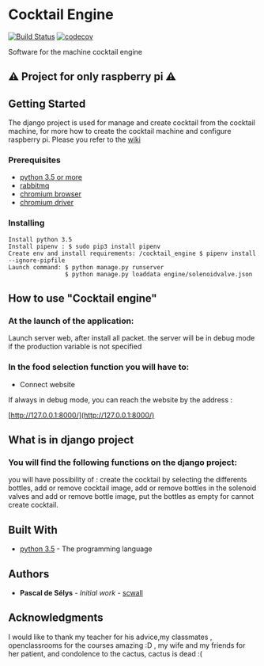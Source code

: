 # Cocktail Engine
[![Build Status](https://travis-ci.org/scwall/cocktail_engine.svg?branch=master)](https://travis-ci.org/scwall/cocktail_engine)
[![codecov](https://codecov.io/gh/scwall/cocktail_engine/branch/master/graph/badge.svg)](https://codecov.io/gh/scwall/cocktail_engine)


Software for the machine cocktail engine 


## :warning: Project for only raspberry pi :warning:

## Getting Started


The django project is used for manage and create cocktail from the cocktail machine, 
for more how to create the cocktail machine and configure raspberry pi. Please you refer to the [wiki](https://github.com/scwall/cocktail_engine/wiki/)

### Prerequisites

- [python 3.5 or more](https://www.python.org)
- [rabbitmq](https://www.rabbitmq.com/download.html)
- [chromium browser](https://chromium.woolyss.com/)
- [chromium driver](http://chromedriver.chromium.org/)


### Installing

```
Install python 3.5
Install pipenv : $ sudo pip3 install pipenv
Create env and install requirements: /cocktail_engine $ pipenv install --ignore-pipfile
Launch command: $ python manage.py runserver
                $ python manage.py loaddata engine/solenoidvalve.json
```

## How to use "Cocktail engine"
### At the launch of the application:

Launch server web, after install all packet. 
the server will be in debug mode if the production variable is not specified

### In the food selection function you will have to:

- Connect website

 If always in debug mode, you can reach the website by the address : 

[http://127.0.0.1:8000/](http://127.0.0.1:8000/)
 


## What is in django project
### You will find the following functions on the django project: 
you will have possibility of : create the cocktail by selecting the differents bottles, add or remove cocktail image, 
add or remove bottles in the solenoid valves and add or remove bottle image, 
put the bottles as empty for cannot create cocktail.

## Built With

* [python 3.5](https://www.python.org/) - The programming language 



## Authors

* **Pascal de Sélys** - *Initial work* - [scwall](https://github.com/scwall)

## Acknowledgments

I would like to thank my teacher for his advice,my classmates , openclassrooms for the courses amazing :D , my wife and my friends for her patient, and condolence to the cactus, cactus is dead :(
